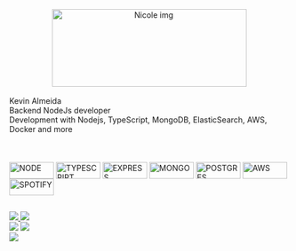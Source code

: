 <div align="center">
<img align="center"  height="140em" width="350" alt="Nicole img" src="https://cdn.discordapp.com/attachments/857752764577742848/885543452073418822/giphyhlwrd.gif">
</div>
 
<br>
 Kevin Almeida
<br>
 Backend NodeJs developer
<br>
 Development with Nodejs, TypeScript, MongoDB, ElasticSearch, AWS, Docker and more
<br>
<br>
<br>

 <div>

<div style="display: inline_block"><br>
  <img align="center" alt="NODE" height="30" width="80" src="https://img.shields.io/badge/Node.js-43853D?style=for-the-badge&logo=node.js&logoColor=white">
  <img align="center" alt="TYPESCRIPT" height="30" width="80" src="https://img.shields.io/badge/TypeScript-007ACC?style=for-the-badge&logo=typescript&logoColor=white">
  <img align="center" alt="EXPRESS" height="30" width="80" src="https://img.shields.io/badge/Express.js-404D59?style=for-the-badge">
 <img align="center" alt="MONGO" height="30" width="80" src="https://img.shields.io/badge/MongoDB-4EA94B?style=for-the-badge&logo=mongodb&logoColor=white">
 <img align="center" alt="POSTGRES" height="30" width="80" src="https://img.shields.io/badge/PostgreSQL-316192?style=for-the-badge&logo=postgresql&logoColor=white">
 <img align="center" alt="AWS" height="30" width="80" src="https://img.shields.io/badge/Amazon_AWS-232F3E?style=for-the-badge&logo=amazon-aws&logoColor=white">
 <img align="center" alt="SPOTIFY" height="30" width="80" src="https://img.shields.io/badge/Spotify-1ED760?&style=for-the-badge&logo=spotify&logoColor=white">
</div>
  
  ##
  
  <div> 
  <a href="https://www.instagram.com/kevinalmeida314/" target="_blank">
    <img src="https://img.shields.io/badge/-Instagram-%23E4405F?style=for-the-badge&logo=instagram&logoColor=white" target="_blank">
    </a>
  <a href="https://www.linkedin.com/in/kevin-almeida-57258b1b4/" target="_blank">
    <img src="https://img.shields.io/badge/-LinkedIn-%230077B5?style=for-the-badge&logo=linkedin&logoColor=white" target="_blank">
    </a> 
   <br/>
    <img src="https://img.shields.io/badge/Android-3DDC84?style=for-the-badge&logo=android&logoColor=white">
    <img src="https://img.shields.io/badge/Arch_Linux-1793D1?style=for-the-badge&logo=arch-linux&logoColor=white">

   <br/>
   <img src="https://img.shields.io/badge/Made%20for-VSCode-1f425f.svg">
   <br/>
   
</div>
 
